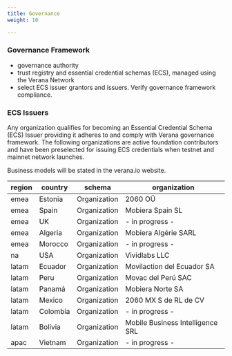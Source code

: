 ```yaml
---
title: Governance
weight: 10

---
```


### Governance Framework

- governance authority
- trust registry and essential credential schemas (ECS), managed using the Verana Network
- select ECS issuer grantors and issuers. Verify governance framework compliance.

### ECS Issuers

Any organization qualifies for becoming an Essential Credential Schema (ECS) Issuer providing it adheres to and comply with Verana governance framework. The following organizations are active foundation contributors and have been preselected for issuing ECS credentials when testnet and mainnet network launches.

Business models will be stated in the verana.io website.

| region | country | schema | organization |
|------|------|--------|------|
| emea | Estonia | Organization | 2060 OÜ|
| emea | Spain | Organization | Mobiera Spain SL|
| emea | UK | Organization | - in progress - |
| emea | Algeria | Organization | Mobiera Algérie SARL|
| emea | Morocco | Organization | - in progress - |
| na | USA | Organization | Vividlabs LLC |
| latam | Ecuador | Organization | Movilaction del Ecuador SA|
| latam | Peru | Organization | Movac del Perú SAC|
| latam | Panamá | Organization | Mobiera Norte SA|
| latam | Mexico | Organization | 2060 MX S de RL de CV|
| latam | Colombia | Organization | - in progress - |
| latam | Bolivia | Organization | Mobile Business Intelligence SRL|
| apac | Vietnam | Organization | - in progress - |
